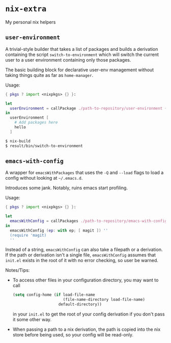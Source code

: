 # `nix-extra`

My personal nix helpers

## `user-environment`

A trivial-style builder that takes a list of packages and builds a
derivation containing the script `switch-to-environment` which will
switch the current user to a user environment containing only those
packages.

The basic building block for declarative user-env management without
taking things quite as far as `home-manager`.

Usage:

```nix
{ pkgs ? import <nixpkgs> {} }:

let
  userEnvironment = callPackage ./path-to-repository/user-environment {};
in
  userEnvironment [
    # Add packages here
    hello
  ]
```

```sh
$ nix-build
$ result/bin/switch-to-environment
```

## `emacs-with-config`

A wrapper for `emacsWithPackages` that uses the `-Q` and `--load`
flags to load a config without looking at `~/.emacs.d`.

Introduces some jank. Notably, ruins emacs start profiling.

Usage:

```nix
{ pkgs ? import <nixpkgs> {} }:

let
  emacsWithConfig = callPackages ./path-to-repository/emacs-with-config {};
in
  emacsWithConfig (ep: with ep; [ magit ]) ''
  (require 'magit)
  ''
```

Instead of a string, `emacsWithConfig` can also take a filepath or a
derivation. If the path or derivation isn't a single file,
`emacsWithConfig` assumes that `init.el` exists in the root of it with
no error checking, so user be warned.

Notes/Tips:

  - To access other files in your configuration directory, you may
    want to call

    ```lisp
    (setq config-home (if load-file-name
                          (file-name-directory load-file-name)
                        default-directory))
    ```

    in your `init.el` to get the root of your config derivation if you
    don't pass it some other way.

  - When passing a path to a nix derivation, the path is copied into
    the nix store before being used, so your config will be read-only.